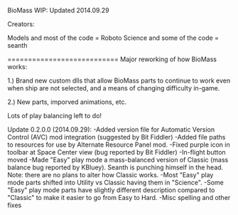 BioMass WIP: Updated 2014.09.29

Creators:

Models and most of the code = Roboto
Science and some of the code = seanth



===========================
Major reworking of how BioMass works:

1.) Brand new custom dlls that allow BioMass parts to continue to work even when ship are not selected, and a means of changing difficulty in-game.

2.) New parts, imporved animations, etc.

Lots of play balancing left to do!

Update 0.2.0.0 (2014.09.29):
	-Added version file for Automatic Version Control (AVC) mod integration (suggested by Bit Fiddler)
	-Added file paths to resources for use by Alternate Resource Panel mod.
	-Fixed purple icon in toolbar at Space Center view (bug reported by Bit Fiddler)
    -In-flight button moved
	-Made "Easy" play mode a mass-balanced version of Classic (mass balance bug reported by KBluey). Seanth is punching himself in the head. Note: there are no plans to alter how Classic works.
	-Most "Easy" play mode parts shifted into Utility vs Classic having them in "Science".
	-Some "Easy" play mode parts have slightly different description compared to "Classic" to make it easier to go from Easy to Hard.
    -Misc spelling and other fixes
